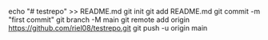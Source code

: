 echo "# testrepo" >> README.md
git init
git add README.md
git commit -m "first commit"
git branch -M main
git remote add origin https://github.com/riel08/testrepo.git
git push -u origin main
